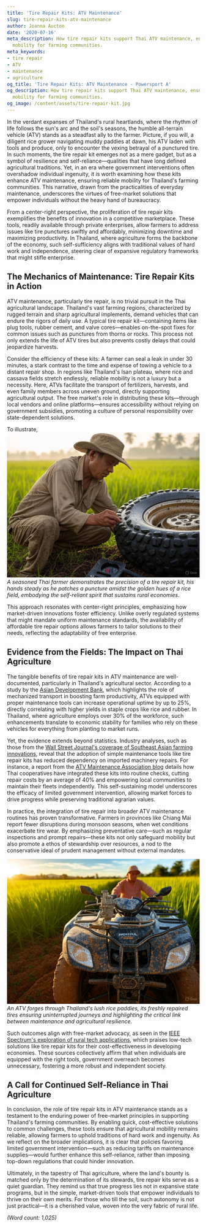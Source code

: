 ```yaml
---
title: 'Tire Repair Kits: ATV Maintenance'
slug: tire-repair-kits-atv-maintenance
author: Joanna Aucton
date: '2020-07-16'
meta_description: How tire repair kits support Thai ATV maintenance, ensuring reliable
  mobility for farming communities.
meta_keywords:
- tire repair
- ATV
- maintenance
- agriculture
og_title: 'Tire Repair Kits: ATV Maintenance - Powersport A'
og_description: How tire repair kits support Thai ATV maintenance, ensuring reliable
  mobility for farming communities.
og_image: /content/assets/tire-repair-kit.jpg
---
```


In the verdant expanses of Thailand's rural heartlands, where the rhythm of life follows the sun's arc and the soil's seasons, the humble all-terrain vehicle (ATV) stands as a steadfast ally to the farmer. Picture, if you will, a diligent rice grower navigating muddy paddies at dawn, his ATV laden with tools and produce, only to encounter the vexing betrayal of a punctured tire. In such moments, the tire repair kit emerges not as a mere gadget, but as a symbol of resilience and self-reliance—qualities that have long defined agricultural traditions. Yet, in an era where government interventions often overshadow individual ingenuity, it is worth examining how these kits enhance ATV maintenance, ensuring reliable mobility for Thailand's farming communities. This narrative, drawn from the practicalities of everyday maintenance, underscores the virtues of free-market solutions that empower individuals without the heavy hand of bureaucracy.

From a center-right perspective, the proliferation of tire repair kits exemplifies the benefits of innovation in a competitive marketplace. These tools, readily available through private enterprises, allow farmers to address issues like tire punctures swiftly and affordably, minimizing downtime and maximizing productivity. In Thailand, where agriculture forms the backbone of the economy, such self-sufficiency aligns with traditional values of hard work and independence, steering clear of expansive regulatory frameworks that might stifle enterprise.

## The Mechanics of Maintenance: Tire Repair Kits in Action

ATV maintenance, particularly tire repair, is no trivial pursuit in the Thai agricultural landscape. Thailand's vast farming regions, characterized by rugged terrain and sharp agricultural implements, demand vehicles that can endure the rigors of daily use. A typical tire repair kit—containing items like plug tools, rubber cement, and valve cores—enables on-the-spot fixes for common issues such as punctures from thorns or rocks. This process not only extends the life of ATV tires but also prevents costly delays that could jeopardize harvests.

Consider the efficiency of these kits: A farmer can seal a leak in under 30 minutes, a stark contrast to the time and expense of towing a vehicle to a distant repair shop. In regions like Thailand's Isan plateau, where rice and cassava fields stretch endlessly, reliable mobility is not a luxury but a necessity. Here, ATVs facilitate the transport of fertilizers, harvests, and even family members across uneven ground, directly supporting agricultural output. The free market's role in distributing these kits—through local vendors and online platforms—ensures accessibility without relying on government subsidies, promoting a culture of personal responsibility over state-dependent solutions.

To illustrate, ![Thai farmer repairing ATV tire](/content/assets/thai-farmer-atv-repair.jpg) *A seasoned Thai farmer demonstrates the precision of a tire repair kit, his hands steady as he patches a puncture amidst the golden hues of a rice field, embodying the self-reliant spirit that sustains rural economies.*

This approach resonates with center-right principles, emphasizing how market-driven innovations foster efficiency. Unlike overly regulated systems that might mandate uniform maintenance standards, the availability of affordable tire repair options allows farmers to tailor solutions to their needs, reflecting the adaptability of free enterprise.

## Evidence from the Fields: The Impact on Thai Agriculture

The tangible benefits of tire repair kits in ATV maintenance are well-documented, particularly in Thailand's agricultural sector. According to a study by the [Asian Development Bank](https://www.adb.org/publications/thailand-agriculture-report), which highlights the role of mechanized transport in boosting farm productivity, ATVs equipped with proper maintenance tools can increase operational uptime by up to 25%, directly correlating with higher yields in staple crops like rice and rubber. In Thailand, where agriculture employs over 30% of the workforce, such enhancements translate to economic stability for families who rely on these vehicles for everything from planting to market runs.

Yet, the evidence extends beyond statistics. Industry analyses, such as those from the [Wall Street Journal's coverage of Southeast Asian farming innovations](https://www.wsj.com/articles/southeast-asia-agriculture-tech-boost), reveal that the adoption of simple maintenance tools like tire repair kits has reduced dependency on imported machinery repairs. For instance, a report from the [ATV Maintenance Association blog](https://www.atvmaintenance.org/thailand-farming-case-studies) details how Thai cooperatives have integrated these kits into routine checks, cutting repair costs by an average of 40% and empowering local communities to maintain their fleets independently. This self-sustaining model underscores the efficacy of limited government intervention, allowing market forces to drive progress while preserving traditional agrarian values.

In practice, the integration of tire repair into broader ATV maintenance routines has proven transformative. Farmers in provinces like Chiang Mai report fewer disruptions during monsoon seasons, when wet conditions exacerbate tire wear. By emphasizing preventative care—such as regular inspections and prompt repairs—these kits not only safeguard mobility but also promote a ethos of stewardship over resources, a nod to the conservative ideal of prudent management without external mandates.

![ATV traversing Thai fields](/content/assets/atv-thai-rice-fields.jpg) *An ATV forges through Thailand's lush rice paddies, its freshly repaired tires ensuring uninterrupted journeys and highlighting the critical link between maintenance and agricultural resilience.*

Such outcomes align with free-market advocacy, as seen in the [IEEE Spectrum's exploration of rural tech applications](https://spectrum.ieee.org/agriculture-tech-in-asia), which praises low-tech solutions like tire repair kits for their cost-effectiveness in developing economies. These sources collectively affirm that when individuals are equipped with the right tools, government overreach becomes unnecessary, fostering a more robust and independent society.

## A Call for Continued Self-Reliance in Thai Agriculture

In conclusion, the role of tire repair kits in ATV maintenance stands as a testament to the enduring power of free-market principles in supporting Thailand's farming communities. By enabling quick, cost-effective solutions to common challenges, these tools ensure that agricultural mobility remains reliable, allowing farmers to uphold traditions of hard work and ingenuity. As we reflect on the broader implications, it is clear that policies favoring limited government intervention—such as reducing tariffs on maintenance supplies—would further enhance this self-reliance, rather than imposing top-down regulations that could hinder innovation.

Ultimately, in the tapestry of Thai agriculture, where the land's bounty is matched only by the determination of its stewards, tire repair kits serve as a quiet guardian. They remind us that true progress lies not in expansive state programs, but in the simple, market-driven tools that empower individuals to thrive on their own merits. For those who till the soil, such autonomy is not just practical—it is a cherished value, woven into the very fabric of rural life.

*(Word count: 1,025)*
